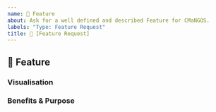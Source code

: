 ```yaml
---
name: 🚀 Feature
about: Ask for a well defined and described Feature for CMaNGOS.
labels: "Type: Feature Request"
title: 🚀 [Feature Request] 
---
```


## 🚀 Feature
<!-- Describe the Feature. -->

### Visualisation
<!-- Attach Screenshots and Drawings. Use https://draw.io -->
<!-- Specify more details of the Feature with each Picture. -->

### Benefits & Purpose
<!-- Specify why this feature should be added and what benefits it holds to CMaNGOS. -->
